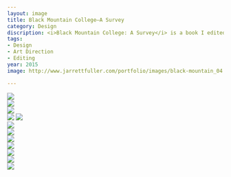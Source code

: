 ```yaml
---
layout: image
title: Black Mountain College—A Survey
category: Design
discription: <i>Black Mountain College: A Survey</i> is a book I edited and designed on the experimental art college in North Carolina in the 1930s-50s. I selected various essays and each one focuses on a particular medium, teacher, or student, each building upon the one that came before. In between each essay are image galleries with images I've curated from the different artists from the college including Josef Albers, Rose Asawa, and John Cage. The design of the book follows a strict grid system that allows for various layouts across each spread while retaining a structure that is followed as the book progresses.
tags:
- Design
- Art Direction
- Editing
year: 2015
image: http://www.jarrettfuller.com/portfolio/images/black-mountain_04.jpg

---
```


<img src="http://www.jarrettfuller.com/portfolio/images/black-mountain_01.jpg">

<div class="images-left"><img src="http://www.jarrettfuller.com/portfolio/images/black-mountain_02.jpg"></div>
<div class="images-right"><img src="http://www.jarrettfuller.com/portfolio/images/black-mountain_03.jpg"></div>

<img src="http://www.jarrettfuller.com/portfolio/images/black-mountain_04.jpg">
<img src="http://www.jarrettfuller.com/portfolio/images/black-mountain_05.jpg">

<div class="images-left"><img src="http://www.jarrettfuller.com/portfolio/images/black-mountain_06.jpg"></div>
<div class="images-right"><img src="http://www.jarrettfuller.com/portfolio/images/black-mountain_07.jpg"></div>

<div class="images-left"><img src="http://www.jarrettfuller.com/portfolio/images/black-mountain_09.jpg"></div>
<div class="images-right"><img src="http://www.jarrettfuller.com/portfolio/images/black-mountain_08.jpg"></div>

<img src="http://www.jarrettfuller.com/portfolio/images/black-mountain_10.jpg">

<div class="images-left"><img src="http://www.jarrettfuller.com/portfolio/images/black-mountain_11.jpg"></div>
<div class="images-right"><img src="http://www.jarrettfuller.com/portfolio/images/black-mountain_12.jpg"></div>
